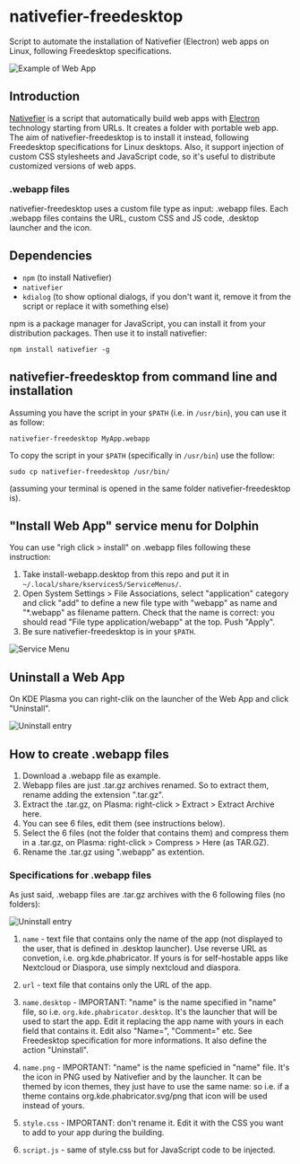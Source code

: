 # nativefier-freedesktop
Script to automate the installation of Nativefier (Electron) web apps on Linux, following Freedesktop specifications.

![Example of Web App](readme_images/example.jpg)

## Introduction
[Nativefier](https://www.npmjs.com/package/nativefier) is a script that automatically build web apps with [Electron](https://electron.atom.io/) technology starting from URLs. It creates a folder with portable web app. The aim of nativefier-freedesktop is to install it instead, following Freedesktop specifications for Linux desktops. Also, it support injection of custom CSS stylesheets and JavaScript code, so it's useful to distribute customized versions of web apps.

### .webapp files
nativefier-freedesktop uses a custom file type as input: .webapp files. Each .webapp files contains the URL, custom CSS and JS code, .desktop launcher and the icon.

## Dependencies
* `npm` (to install Nativefier)
* `nativefier`
* `kdialog` (to show optional dialogs, if you don't want it, remove it from the script or replace it with something else)

npm is a package manager for JavaScript, you can install it from your distribution packages. Then use it to install nativefier:

```
npm install nativefier -g
```

## nativefier-freedesktop from command line and installation
Assuming you have the script in your `$PATH` (i.e. in `/usr/bin`), you can use it as follow:

```
nativefier-freedesktop MyApp.webapp
```

To copy the script in your `$PATH` (specifically in `/usr/bin`) use the follow:

```
sudo cp nativefier-freedesktop /usr/bin/
```

(assuming your terminal is opened in the same folder nativefier-freedesktop is).

## "Install Web App" service menu for Dolphin
You can use "righ click > install" on .webapp files following these instruction:

1. Take install-webapp.desktop from this repo and put it in `~/.local/share/kservices5/ServiceMenus/`.
2. Open System Settings > File Associations, select "application" category and click "add" to define a new file type with "webapp" as name and "*.webapp" as filename pattern. Check that the name is correct: you should read "File type application/webapp" at the top. Push "Apply".
3. Be sure nativefier-freedesktop is in your `$PATH`.

![Service Menu](readme_images/service-menu.jpg)

## Uninstall a Web App
On KDE Plasma you can right-clik on the launcher of the Web App and click "Uninstall".

![Uninstall entry](readme_images/unistall.jpg)

## How to create .webapp files
1. Download a .webapp file as example.
2. Webapp files are just .tar.gz archives renamed. So to extract them, rename adding the extension ".tar.gz".
3. Extract the .tar.gz, on Plasma: right-click > Extract > Extract Archive here.
3. You can see 6 files, edit them (see instructions below).
4. Select the 6 files (not the folder that contains them) and compress them in a .tar.gz, on Plasma: right-click > Compress > Here (as TAR.GZ).
5. Rename the .tar.gz using ".webapp" as extention.

### Specifications for .webapp files
As just said, .webapp files are .tar.gz archives with the 6 following files (no folders):

![Uninstall entry](readme_images/files.jpg)

1. `name` - text file that contains only the name of the app (not displayed to the user, that is defined in .desktop launcher). Use reverse URL as convetion, i.e. org.kde.phabricator. If yours is for self-hostable apps like Nextcloud or Diaspora, use simply nextcloud and diaspora.

2. `url` - text file that contains only the URL of the app.

3. `name.desktop` - IMPORTANT: "name" is the name specified in "name" file, so i.e. `org.kde.phabricator.desktop`. It's the launcher that will be used to start the app. Edit it replacing the app name with yours in each field that contains it. Edit also "Name=", "Comment=" etc. See Freedesktop specification for more informations. It also define the action "Uninstall".

4. `name.png` - IMPORTANT: "name" is the name speficied in "name" file. It's the icon in PNG used by Nativefier and by the launcher. It can be themed by icon themes, they just have to use the same name: so i.e. if a theme contains org.kde.phabricator.svg/png that icon will be used instead of yours.

5. `style.css` - IMPORTANT: don't rename it. Edit it with the CSS you want to add to your app during the building.

6. `script.js` - same of style.css but for JavaScript code to be injected.

